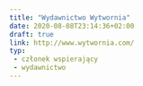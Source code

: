 ```yaml
---
title: "Wydawnictwo Wytwornia"
date: 2020-08-08T23:14:36+02:00
draft: true
link: http://www.wytwornia.com/
typ:
 - członek wspierający
 - wydawnictwo
---
```

